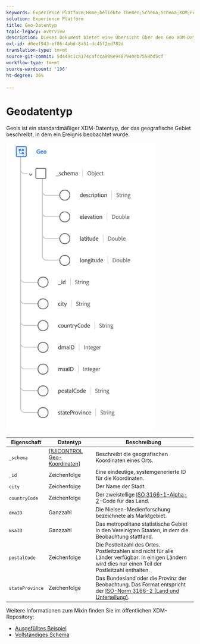 ```yaml
---
keywords: Experience Platform;Home;beliebte Themen;Schema;Schema;XDM;Felder;Schemas;Schemas;Geo;Datentyp;Datentyp; Datentyp;
solution: Experience Platform
title: Geo-Datentyp
topic-legacy: overview
description: Dieses Dokument bietet eine Übersicht über den Geo XDM-Datentyp.
exl-id: d0eef943-ef86-4abd-8a51-dc45f2ed782d
translation-type: tm+mt
source-git-commit: 5d449c1ca174cafcca988e9487940eb7550bd5cf
workflow-type: tm+mt
source-wordcount: '196'
ht-degree: 36%

---
```


#  Geodatentyp

 Geois ist ein standardmäßiger XDM-Datentyp, der das geografische Gebiet beschreibt, in dem ein Ereignis beobachtet wurde.

<img src="../images/data-types/geo.png" width="400" /><br />

| Eigenschaft | Datentyp | Beschreibung |
| --- | --- | --- |
| `_schema` | [[!UICONTROL Geo-Koordinaten]](./geo-coordinates.md) | Beschreibt die geografischen Koordinaten eines Orts. |
| `_id` | Zeichenfolge | Eine eindeutige, systemgenerierte ID für die Koordinaten. |
| `city` | Zeichenfolge | Der Name der Stadt. |
| `countryCode` | Zeichenfolge | Der zweistellige <a href="https://datahub.io/core/country-list">ISO 3166-1-Alpha-2</a>-Code für das Land. |
| `dmaID` | Ganzzahl | Die Nielsen-Medienforschung bezeichnete als Marktgebiet. |
| `msaID` | Ganzzahl | Das metropolitane statistische Gebiet in den Vereinigten Staaten, in dem die Beobachtung stattfand. |
| `postalCode` | Zeichenfolge | Die Postleitzahl des Ortes. Postleitzahlen sind nicht für alle Länder verfügbar. In einigen Ländern wird dies nur einen Teil der Postleitzahl enthalten. |
| `stateProvince` | Zeichenfolge | Das Bundesland oder die Provinz der Beobachtung. Das Format entspricht der [ISO-Norm 3166-2 (Land und Unterteilung)](http://www.unece.org/cefact/locode/subdivisions.html). |

Weitere Informationen zum Mixin finden Sie im öffentlichen XDM-Repository:

* [Ausgefülltes Beispiel](https://github.com/adobe/xdm/blob/master/components/datatypes/geo.example.1.json)
* [Vollständiges Schema](https://github.com/adobe/xdm/blob/master/components/datatypes/geo.schema.json)
